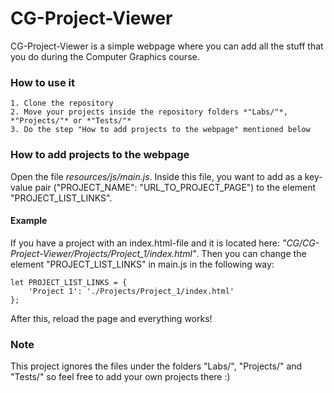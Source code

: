 # CG-Project-Viewer
CG-Project-Viewer is a simple webpage where you can add all the stuff that you do during the Computer Graphics course.

### How to use it
    1. Clone the repository
    2. Move your projects inside the repository folders *"Labs/"*, *"Projects/"* or *"Tests/"*
    3. Do the step "How to add projects to the webpage" mentioned below

### How to add projects to the webpage
Open the file *resources/js/main.js*. Inside this file, you want to add as a key-value pair ("PROJECT_NAME": "URL_TO_PROJECT_PAGE") to the element "PROJECT_LIST_LINKS".

#### Example
If you have a project with an index.html-file and it is located here: *"CG/CG-Project-Viewer/Projects/Project_1/index.html"*. Then you can change the element "PROJECT_LIST_LINKS" in main.js in the following way:

```
let PROJECT_LIST_LINKS = {
	'Project 1': './Projects/Project_1/index.html'
};
```

After this, reload the page and everything works!

### Note
This project ignores the files under the folders "Labs/", "Projects/" and "Tests/" so feel free to add your own projects there :)
